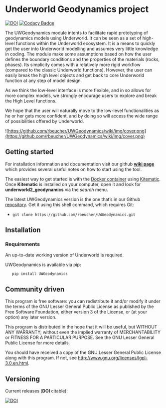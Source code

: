 # Underworld Geodynamics project

[![DOI](https://zenodo.org/badge/114189389.svg)](https://zenodo.org/badge/latestdoi/114189389)
[![Codacy Badge](https://api.codacy.com/project/badge/Grade/85b5f7736d03441db786549d6e357c9e)](https://www.codacy.com/app/romainbeucher/UWGeodynamics?utm_source=github.com&amp;utm_medium=referral&amp;utm_content=rbeucher/UWGeodynamics&amp;utm_campaign=Badge_Grade)

The UWGeodynamics module intents to facilitate rapid prototyping of geodynamics models using Underworld. 
It can be seen as a set of high-level functions within the Underworld ecosystem. 
It is a means to quickly get the user into Underworld modelling and assumes very
little knowledge in coding. The module make some assumptions based on how the user
defines the boundary conditions and the properties of the materials (rocks, phases).
Its simplicity comes with a relatively more rigid workflow (compared to the classic Underworld functions).
However, the user can easily break the high level objects and get back to core
Underworld function at any step of model design.

As we think the low-level interface is more flexible, and in so allows for more complex models,
we strongly encourage users to explore and break the High Level functions.

We hope that the user will naturally move to the low-level functionalities as he
or her gets more confident, and by doing so will access the wide range of 
possibilities offered by Underworld.

![https://github.com/rbeucher/UWGeodynamics/wiki/img/cover.png](https://github.com/rbeucher/UWGeodynamics/wiki/img/cover.png)


## Getting started

For installation information and documentation visit our github [**wiki page**](https://github.com/rbeucher/UWGeodynamics/wiki) which provides several useful notes on how to start using the tool.

The easiest way to get started is with the [Docker container](https://hub.docker.com/r/rbeucher/underworld2_geodynamics/) using [Kitematic](https://docs.docker.com/kitematic/userguide/). Once **Kitematic** is installed on your computer, open it and look for **underworld2_geodynamics** via the *search* menu.

The latest UWGeodynamics version is the one that’s in our Github [repository](https://github.com/rbeucher/UWGeodynamics). Get it using this shell command, which requires Git: 
* `git clone https://github.com/rbeucher/UWGeodynamics.git`


## Installation

### Requirements

An up-to-date working version of Underworld is required.

UWGeodynamics is available via pip:

```
   pip install UWGeodynamics
```

## Community driven

This program is free software: you can redistribute it and/or modify it under the terms of the GNU Lesser General Public License as published by the Free Software Foundation, either version 3 of the License, or (at your option) any later version.

This program is distributed in the hope that it will be useful, but WITHOUT ANY WARRANTY; without even the implied warranty of MERCHANTABILITY or FITNESS FOR A PARTICULAR PURPOSE.  See the GNU Lesser General Public License for more details.

You should have received a copy of the GNU Lesser General Public License along with this program.  If not, see <http://www.gnu.org/licenses/lgpl-3.0.en.html>.

## Versioning

Current releases (**DOI** citable): 

[![DOI](https://zenodo.org/badge/114189389.svg)](https://zenodo.org/badge/latestdoi/114189389)

